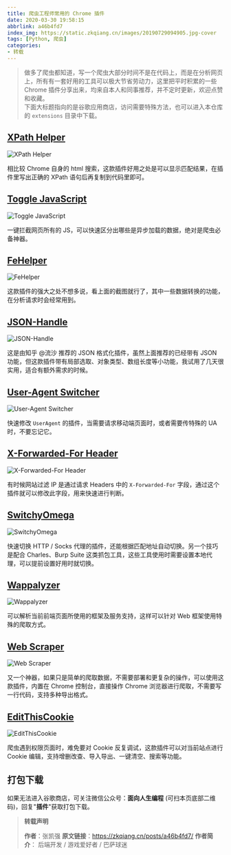 ```yaml
---
title: 爬虫工程师常用的 Chrome 插件
date: 2020-03-30 19:58:15
abbrlink: a46b4fd7
index_img: https://static.zkqiang.cn/images/20190729094905.jpg-cover
tags: [Python, 爬虫]
categories:
- 转载
---
```


>做多了爬虫都知道，写一个爬虫大部分时间不是在代码上，而是在分析网页上，所有有一套好用的工具可以极大节省劳动力，这里把平时积累的一些 Chrome 插件分享出来，均来自本人和同事推荐，并不定时更新，欢迎点赞和收藏。  
>下面大标题指向的是谷歌应用商店，访问需要特殊方法，也可以进入本仓库的 `extensions` 目录中下载。

## [XPath Helper](https://chrome.google.com/webstore/detail/xpath-helper/hgimnogjllphhhkhlmebbmlgjoejdpjl)

![XPath Helper](https://static.zkqiang.cn/images/20190729094906.png-slim)

相比较 Chrome 自身的 html 搜索，这款插件好用之处是可以显示匹配结果，在插件里写出正确的 XPath 语句后再复制到代码里即可。

## [Toggle JavaScript](https://chrome.google.com/webstore/detail/toggle-javascript/cidlcjdalomndpeagkjpnefhljffbnlo)

![Toggle JavaScript](https://static.zkqiang.cn/images/20190729094907.png-slim)

一键拦截网页所有的 JS，可以快速区分出哪些是异步加载的数据，绝对是爬虫必备神器。

## [FeHelper](https://chrome.google.com/webstore/detail/web%E5%89%8D%E7%AB%AF%E5%8A%A9%E6%89%8Bfehelper/pkgccpejnmalmdinmhkkfafefagiiiad)

![FeHelper](https://static.zkqiang.cn/images/20190729094903.png-slim)

这款插件的强大之处不想多说，看上面的截图就行了，其中一些数据转换的功能，在分析请求时会经常用到。

## [JSON-Handle](https://chrome.google.com/webstore/detail/json-handle/iahnhfdhidomcpggpaimmmahffihkfnj)

![JSON-Handle](https://static.zkqiang.cn/images/20190729095522.png-slim)

这是由知乎 @流沙 推荐的 JSON 格式化插件，虽然上面推荐的已经带有 JSON 功能，但这款插件带有局部选取、对象类型、数组长度等小功能，我试用了几天很实用，适合有额外需求的时候。

## [User-Agent Switcher](https://chrome.google.com/webstore/detail/user-agent-switcher-for-c/djflhoibgkdhkhhcedjiklpkjnoahfmg)

![User-Agent Switcher](https://static.zkqiang.cn/images/20190729094904.png-slim)

快速修改 `UserAgent` 的插件，当需要请求移动端页面时，或者需要传特殊的 UA 时，不要忘记它。

## [X-Forwarded-For Header](https://chrome.google.com/webstore/detail/x-forwarded-for-header/hkghghbnihliadkabmlcmcgmffllglin)

![X-Forwarded-For Header](https://static.zkqiang.cn/images/20190729094902.png-slim)

有时候网站过滤 IP 是通过请求 Headers 中的 `X-Forwarded-For` 字段，通过这个插件就可以修改此字段，用来快速进行判断。

## [SwitchyOmega](https://chrome.google.com/webstore/detail/proxy-switchyomega/padekgcemlokbadohgkifijomclgjgif)

![SwitchyOmega](https://static.zkqiang.cn/images/20190729094908.png-slim)

快速切换 HTTP / Socks 代理的插件，还能根据匹配地址自动切换。另一个技巧是配合 Charles、Burp Suite 这类抓包工具，这些工具使用时需要设置本地代理，可以提前设置好用时就切换。

## [Wappalyzer](https://chrome.google.com/webstore/detail/wappalyzer/gppongmhjkpfnbhagpmjfkannfbllamg)

![Wappalyzer](https://static.zkqiang.cn/images/20190811175102.png-slim)

可以解析当前前端页面所使用的框架及服务支持，这样可以针对 Web 框架使用特殊的爬取方式。

## [Web Scraper](https://chrome.google.com/webstore/detail/web-scraper/jnhgnonknehpejjnehehllkliplmbmhn)

![Web Scraper](https://static.zkqiang.cn/images/20190811175103.png-slim)

又一个神器，如果只是简单的爬取数据，不需要部署和更复杂的操作，可以使用这款插件，内置在 Chrome 控制台，直接操作 Chrome 浏览器进行爬取，不需要写一行代码，支持多种导出格式。

## [EditThisCookie](https://chrome.google.com/webstore/detail/editthiscookie/fngmhnnpilhplaeedifhccceomclgfbg)

![EditThisCookie](https://static.zkqiang.cn/images/20190831161529.png-slim)

爬虫遇到权限页面时，难免要对 Cookie 反复调试，这款插件可以对当前站点进行 Cookie 编辑，支持增删改查、导入导出、一键清空、搜索等功能。

## 打包下载

如果无法进入谷歌商店，可关注微信公众号：**面向人生编程** (可扫本页底部二维码)，回复"**插件**"获取打包下载。


> **转载声明**
>
> **作者**：张凯强
> **原文链接**：https://zkqiang.cn/posts/a46b4fd7/
> **作者简介**： 后端开发 / 游戏爱好者 / 巴萨球迷